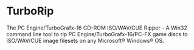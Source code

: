 # TurboRip
The PC Engine/TurboGrafx-16 CD-ROM ISO/WAV/CUE Ripper - A Win32 command line tool to rip PC Engine/TurboGrafx-16/PC-FX game discs to ISO/WAV/CUE image filesets on any Microsoft® Windows® OS.
